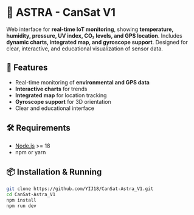 # 🌌 ASTRA - CanSat V1

Web interface for **real-time IoT monitoring**, showing **temperature, humidity, pressure, UV index, CO₂ levels, and GPS location**. Includes **dynamic charts, integrated map, and gyroscope support**. Designed for clear, interactive, and educational visualization of sensor data.

## 🚀 Features

- Real-time monitoring of **environmental and GPS data**
- **Interactive charts** for trends
- **Integrated map** for location tracking
- **Gyroscope support** for 3D orientation
- Clear and educational interface

## 🛠 Requirements

- [Node.js](https://nodejs.org/) >= 18
- npm or yarn

## 📦 Installation & Running

```bash
git clone https://github.com/YIJ18/CanSat-Astra_V1.git
cd CanSat-Astra_V1
npm install
npm run dev
